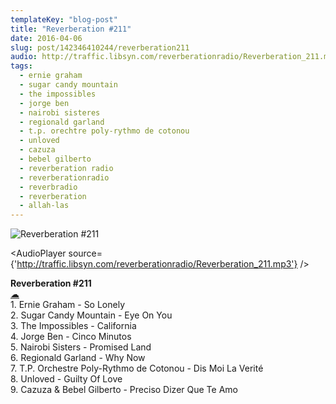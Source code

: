 ```yaml
---
templateKey: "blog-post"
title: "Reverberation #211"
date: 2016-04-06
slug: post/142346410244/reverberation211
audio: http://traffic.libsyn.com/reverberationradio/Reverberation_211.mp3
tags:
  - ernie graham
  - sugar candy mountain
  - the impossibles
  - jorge ben
  - nairobi sisteres
  - regionald garland
  - t.p. orechtre poly-rythmo de cotonou
  - unloved
  - cazuza
  - bebel gilberto
  - reverberation radio
  - reverberationradio
  - reverbradio
  - reverberation
  - allah-las
---
```


![Reverberation #211](../images/aefc679b7b22830c9d25621b2d372de13577373ed08e00bc6bd051ffad37bb3a.jpg)

<AudioPlayer source={'http://traffic.libsyn.com/reverberationradio/Reverberation_211.mp3'} />

<p><b>Reverberation #211<br /></b><a href="http://traffic.libsyn.com/reverberationradio/Reverberation_211.mp3">&#9729;</a><br />1. Ernie Graham - So Lonely<br />2. Sugar Candy Mountain - Eye On You<br />3. The Impossibles - California<br />4. Jorge Ben - Cinco Minutos<br />5. Nairobi Sisters - Promised Land<br />6. Regionald Garland - Why Now<br />7. T.P. Orchestre Poly-Rythmo de Cotonou - Dis Moi La Verit&eacute;<br />8. Unloved - Guilty Of Love<br />9. Cazuza &amp; Bebel Gilberto - Preciso Dizer Que Te Amo</p>
